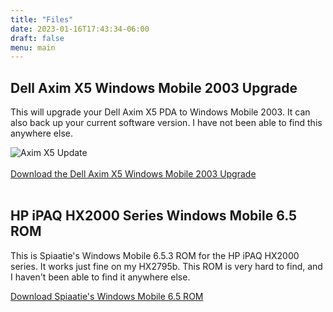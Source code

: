 ```yaml
---
title: "Files"
date: 2023-01-16T17:43:34-06:00
draft: false
menu: main
---
```

<h2>Dell Axim X5 Windows Mobile 2003 Upgrade</h2>
<p>This will upgrade your Dell Axim X5 PDA to Windows Mobile 2003. It can also back up your current software version. I have not been able to find this anywhere else.</p>
<img src="x5update.png" alt="Axim X5 Update" />
<br>
<br>
<a href="WM2003X5.zip" class="btn btn-primary btn-outline">Download the Dell Axim X5 Windows Mobile 2003 Upgrade</a>
<br>
<br>
<h2>HP iPAQ HX2000 Series Windows Mobile 6.5 ROM</h2>
<p>This is Spiaatie's Windows Mobile 6.5.3 ROM for the HP iPAQ HX2000 series. It works just fine on my HX2795b. This ROM is very hard to find, and I haven't been able to find it anywhere else. </p>
<a href="WM6.5_hx2000.7z" class="btn btn-primary btn-outline">Download Spiaatie's Windows Mobile 6.5 ROM</a>